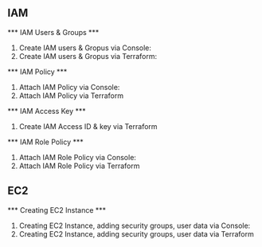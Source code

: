 ## IAM

*** IAM Users & Groups ***

1. Create IAM users & Gropus via Console: 
2. Create IAM users & Gropus via Terraform: 

*** IAM Policy ***

1. Attach IAM Policy via Console:
2. Attach IAM Policy via Terraform

*** IAM Access Key ***

1. Create IAM Access ID & key via Terraform

*** IAM Role Policy ***

1. Attach IAM Role Policy via Console:
2. Attach IAM Role Policy via Terraform

## EC2

*** Creating EC2 Instance ***

1. Creating EC2 Instance, adding security groups, user data via Console:
2. Creating EC2 Instance, adding security groups, user data via Terraform